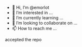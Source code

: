 - 👋 Hi, I’m @emorlot
- 👀 I’m interested in ...
- 🌱 I’m currently learning ...
- 💞️ I’m looking to collaborate on ...
- 📫 How to reach me ...

<!---
emorlot/emorlot is a ✨ special ✨ repository because its `README.md` (this file) appears on your GitHub profile.
You can click the Preview link to take a look at your changes.
--->
accepted the repo
